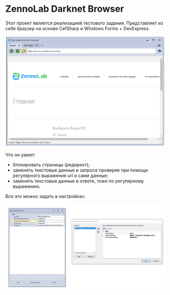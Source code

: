 # ZennoLab Darknet Browser

Этот проект является реализацией тестового задания. Представляет из себя браузер на основе CefSharp и Windows Forms + DevExpress. 

![](images/test.png)

Что он умеет:
- блокировать страницы (редирект);
- заменять текстовые данные в запросе проверяя при помощи регулярного выражения url и сами данные;
- заменять текстовые данные в ответе, тоже по регулярному выражению.

Все это можно задать в настройках:

![](images/settings.png)